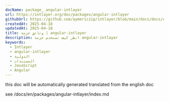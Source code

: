 ```yaml
---
docName: package__angular-intlayer
url: https://intlayer.org/doc/packages/angular-intlayer
githubUrl: https://github.com/aymericzip/intlayer/blob/main/docs/docs/en/packages/angular-intlayer/index.md
createdAt: 2025-04-18
updatedAt: 2025-04-18
title: وثائق حزمة | angular-intlayer
description: انظر كيف تستخدم حزمة angular-intlayer
keywords:
  - Intlayer
  - angular-intlayer
  - الدولية
  - المستندات
  - JavaScript
  - Angular
---
```


this doc will be automatically generated translated from the english doc

see /docs/en/packages/angular-intlayer/index.md
